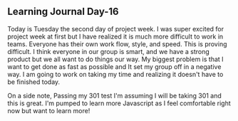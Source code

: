 ## Learning Journal Day-16 ##

Today is Tuesday the second day of project week. I was super excited for project week at first but I have realized it is much more difficult to work in teams. Everyone has their own work flow, style, and speed. This is proving difficult. I think everyone in our group is smart, and we have a strong product but we all want to do things our way. My biggest problem is that I want to get done as fast as possible and It set my group off in a negative way. I am going to work on taking my time and realizing it doesn't have to be finished today.

On a side note, Passing my 301 test I'm assuming I will be taking 301 and this is great. I'm pumped to learn more Javascript as I feel comfortable right now but want to learn more!
